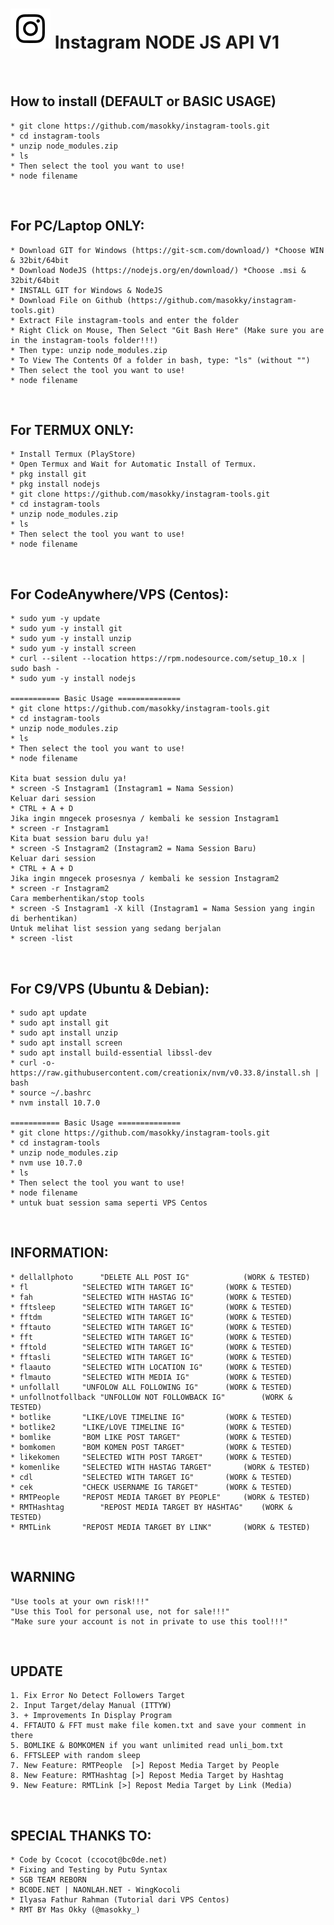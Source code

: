 # ![Image](Instagram2019_white-(64px).png) Instagram NODE JS API V1
<br/>

## How to install (DEFAULT or BASIC USAGE)
	* git clone https://github.com/masokky/instagram-tools.git
	* cd instagram-tools
	* unzip node_modules.zip
	* ls
	* Then select the tool you want to use!
	* node filename
<br/>

## For PC/Laptop ONLY:
	* Download GIT for Windows (https://git-scm.com/download/) *Choose WIN & 32bit/64bit
	* Download NodeJS (https://nodejs.org/en/download/) *Choose .msi & 32bit/64bit
	* INSTALL GIT for Windows & NodeJS
	* Download File on Github (https://github.com/masokky/instagram-tools.git)
	* Extract File instagram-tools and enter the folder
	* Right Click on Mouse, Then Select "Git Bash Here" (Make sure you are in the instagram-tools folder!!!)
	* Then type: unzip node_modules.zip
	* To View The Contents Of a folder in bash, type: "ls" (without "")
	* Then select the tool you want to use!
	* node filename
<br/>

## For TERMUX ONLY:
	* Install Termux (PlayStore)
	* Open Termux and Wait for Automatic Install of Termux.
	* pkg install git
	* pkg install nodejs
	* git clone https://github.com/masokky/instagram-tools.git
	* cd instagram-tools
	* unzip node_modules.zip
	* ls
	* Then select the tool you want to use!
	* node filename
	
<br/>

## For CodeAnywhere/VPS (Centos):
	* sudo yum -y update
	* sudo yum -y install git
	* sudo yum -y install unzip
	* sudo yum -y install screen
	* curl --silent --location https://rpm.nodesource.com/setup_10.x | sudo bash -
	* sudo yum -y install nodejs

	=========== Basic Usage ==============
	* git clone https://github.com/masokky/instagram-tools.git
	* cd instagram-tools
	* unzip node_modules.zip
	* ls
	* Then select the tool you want to use!
	* node filename
	
	Kita buat session dulu ya!
	* screen -S Instagram1 (Instagram1 = Nama Session)
	Keluar dari session
	* CTRL + A + D
	Jika ingin mngecek prosesnya / kembali ke session Instagram1
	* screen -r Instagram1
	Kita buat session baru dulu ya!
	* screen -S Instagram2 (Instagram2 = Nama Session Baru)
	Keluar dari session
	* CTRL + A + D
	Jika ingin mngecek prosesnya / kembali ke session Instagram2
	* screen -r Instagram2
	Cara memberhentikan/stop tools
	* screen -S Instagram1 -X kill (Instagram1 = Nama Session yang ingin di berhentikan)
	Untuk melihat list session yang sedang berjalan
	* screen -list
<br/>

## For C9/VPS (Ubuntu & Debian):
	* sudo apt update
	* sudo apt install git
	* sudo apt install unzip
	* sudo apt install screen
	* sudo apt install build-essential libssl-dev
	* curl -o- https://raw.githubusercontent.com/creationix/nvm/v0.33.8/install.sh | bash
	* source ~/.bashrc
	* nvm install 10.7.0

	=========== Basic Usage ==============
	* git clone https://github.com/masokky/instagram-tools.git
	* cd instagram-tools
	* unzip node_modules.zip
	* nvm use 10.7.0
	* ls
	* Then select the tool you want to use!
	* node filename
	* untuk buat session sama seperti VPS Centos
<br/>

## INFORMATION:
	* dellallphoto		"DELETE ALL POST IG"			(WORK & TESTED)
	* fl			"SELECTED WITH TARGET IG"		(WORK & TESTED)
	* fah			"SELECTED WITH HASTAG IG"		(WORK & TESTED)
	* fftsleep		"SELECTED WITH TARGET IG"		(WORK & TESTED)
	* fftdm			"SELECTED WITH TARGET IG"		(WORK & TESTED)
	* fftauto		"SELECTED WITH TARGET IG"		(WORK & TESTED)
	* fft			"SELECTED WITH TARGET IG"		(WORK & TESTED)
	* fftold		"SELECTED WITH TARGET IG"		(WORK & TESTED)
	* fftasli		"SELECTED WITH TARGET IG"		(WORK & TESTED)
	* flaauto		"SELECTED WITH LOCATION IG"		(WORK & TESTED)
	* flmauto		"SELECTED WITH MEDIA IG"		(WORK & TESTED)
	* unfollall		"UNFOLOW ALL FOLLOWING IG"		(WORK & TESTED)
	* unfollnotfollback	"UNFOLLOW NOT FOLLOWBACK IG"		(WORK & TESTED)
	* botlike		"LIKE/LOVE TIMELINE IG"			(WORK & TESTED)
	* botlike2		"LIKE/LOVE TIMELINE IG"			(WORK & TESTED)
	* bomlike		"BOM LIKE POST TARGET"			(WORK & TESTED)
	* bomkomen		"BOM KOMEN POST TARGET"			(WORK & TESTED)
	* likekomen		"SELECTED WITH POST TARGET"		(WORK & TESTED)
	* komenlike		"SELECTED WITH HASTAG TARGET"		(WORK & TESTED)
	* cdl			"SELECTED WITH TARGET IG"		(WORK & TESTED)
	* cek			"CHECK USERNAME IG TARGET"		(WORK & TESTED)
	* RMTPeople		"REPOST MEDIA TARGET BY PEOPLE"		(WORK & TESTED)
	* RMTHashtag		"REPOST MEDIA TARGET BY HASHTAG"	(WORK & TESTED)
	* RMTLink		"REPOST MEDIA TARGET BY LINK"		(WORK & TESTED)


<br/>

## WARNING
	"Use tools at your own risk!!!"
	"Use this Tool for personal use, not for sale!!!"
	"Make sure your account is not in private to use this tool!!!"
<br/>

## UPDATE
    1. Fix Error No Detect Followers Target
    2. Input Target/delay Manual (ITTYW)
    3. + Improvements In Display Program
    4. FFTAUTO & FFT must make file komen.txt and save your comment in there
    5. BOMLIKE & BOMKOMEN if you want unlimited read unli_bom.txt
    6. FFTSLEEP with random sleep
    7. New Feature: RMTPeople  [>] Repost Media Target by People
    8. New Feature: RMTHashtag [>] Repost Media Target by Hashtag
    9. New Feature: RMTLink [>] Repost Media Target by Link (Media)
<br/>

## SPECIAL THANKS TO:
	* Code by Ccocot (ccocot@bc0de.net)
	* Fixing and Testing by Putu Syntax
	* SGB TEAM REBORN
	* BC0DE.NET | NAONLAH.NET - WingKocoli
	* Ilyasa Fathur Rahman (Tutorial dari VPS Centos)
	* RMT BY Mas Okky (@masokky_)
